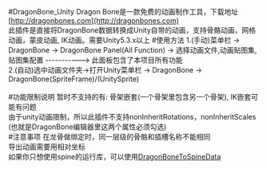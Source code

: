 #DragonBone_Unity
Dragon Bone是一款免费的动画制作工具，下载地址[http://dragonbones.com](http://dragonbones.com)<br/>
此插件是直接将DragonBone数据转换成Unity自带的动画，支持骨骼动画，网格动画，蒙皮动画, IK动画。需要Unity5.3.x以上
#使用方法
1.(手动)菜单栏 -> DragonBone -> DragonBone Panel(All Function) -> 选择动画文件,动画贴图集,贴图集配置 -----------> 此面板包含了本项目所有功能<br/> 
2.(自动)选中动画文件夹->打开Unity菜单栏 -> DragonBone -> DragonBone(SpriteFrame)/(UnitySprite)<br/>     
#功能限制说明
暂时不支持的有: 骨架嵌套(一个骨架里包含另一个骨架), IK嵌套可能有问题<br/>
由于unity动画限制，所以此插件不支持nonInheritRotations，nonInheritScales (也就是DragonBone编辑器里这两个属性必须勾选)<br/>
#注意事项
在龙骨做绑定时，同一层级的骨骼和插槽名称不能相同<br/>
导出动画需要用相对坐标<br/>
如果你只想使用spine的运行库，可以使用[DragonBoneToSpineData](http://git.oschina.net/bingheliefeng/DragonBoneToSpineData)
